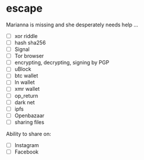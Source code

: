 # escape

Marianna is missing and she desperately needs help ...

- [ ] xor riddle
- [ ] hash sha256
- [ ] Signal
- [ ] Tor browser
- [ ] encrypting, decrypting, signing by PGP
- [ ] uBlock
- [ ] btc wallet
- [ ] ln wallet
- [ ] xmr wallet
- [ ] op_return
- [ ] dark net
- [ ] ipfs
- [ ] Openbazaar
- [ ] sharing files

Ability to share on:

- [ ] Instagram
- [ ] Facebook
